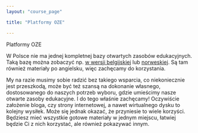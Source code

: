 ```yaml
---
layout: "course_page"

title: "Platformy OZE"

---
```


<div class="text-center screen-title">
Platformy OZE
</div>

<div class="screen-content">
  <p>
  W Polsce nie ma jednej kompletnej bazy otwartych zasobów edukacyjnych. Taką bazę można zobaczyć np. <a class="content-link" target="_blank" href="https://www.klascement.net/?hl=en">w wersji belgijskiej</a> lub <a class="content-link" target="_blank" href="https://ndla.no/">norweskiej</a>. Są tam również materiały po angielsku, więc zachęcamy do korzystania.
  </p>
  
  <p>
  My na razie musimy sobie radzić bez takiego wsparcia, co niekoniecznie jest przeszkodą, może być też szansą na dokonanie własnego, dostosowanego do naszych potrzeb wyboru, gdzie umieścimy nasze otwarte zasoby edukacyjne. I do tego właśnie zachęcamy! Oczywiście założenie bloga, czy strony internetowej, a nawet wirtualnego dysku to kolejny wysiłek. Może się jednak okazać, że przyniesie to wiele korzyści. Będziesz mieć wszystkie gotowe materiały w jednym miejscu, łatwiej będzie Ci z nich korzystać, ale również pokazywać innym.
  </p>
  

</div> 
